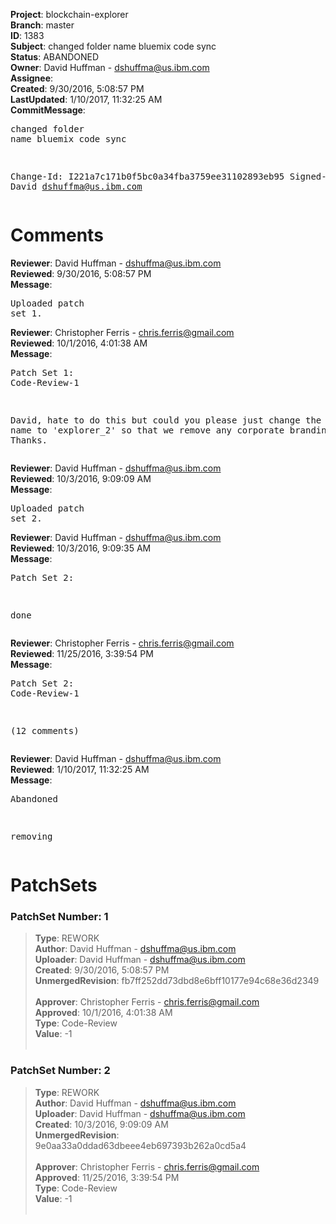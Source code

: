 <strong>Project</strong>: blockchain-explorer<br><strong>Branch</strong>: master<br><strong>ID</strong>: 1383<br><strong>Subject</strong>: changed folder name bluemix code sync<br><strong>Status</strong>: ABANDONED<br><strong>Owner</strong>: David Huffman - dshuffma@us.ibm.com<br><strong>Assignee</strong>:<br><strong>Created</strong>: 9/30/2016, 5:08:57 PM<br><strong>LastUpdated</strong>: 1/10/2017, 11:32:25 AM<br><strong>CommitMessage</strong>:<br><pre>changed folder name
bluemix code sync

Change-Id: I221a7c171b0f5bc0a34fba3759ee31102893eb95
Signed-off-by: David <dshuffma@us.ibm.com>
</pre><h1>Comments</h1><strong>Reviewer</strong>: David Huffman - dshuffma@us.ibm.com<br><strong>Reviewed</strong>: 9/30/2016, 5:08:57 PM<br><strong>Message</strong>: <pre>Uploaded patch set 1.</pre><strong>Reviewer</strong>: Christopher Ferris - chris.ferris@gmail.com<br><strong>Reviewed</strong>: 10/1/2016, 4:01:38 AM<br><strong>Message</strong>: <pre>Patch Set 1: Code-Review-1

David, hate to do this but could you please just change the directory name to 'explorer_2' so that we remove any corporate branding. Thanks.</pre><strong>Reviewer</strong>: David Huffman - dshuffma@us.ibm.com<br><strong>Reviewed</strong>: 10/3/2016, 9:09:09 AM<br><strong>Message</strong>: <pre>Uploaded patch set 2.</pre><strong>Reviewer</strong>: David Huffman - dshuffma@us.ibm.com<br><strong>Reviewed</strong>: 10/3/2016, 9:09:35 AM<br><strong>Message</strong>: <pre>Patch Set 2:

done</pre><strong>Reviewer</strong>: Christopher Ferris - chris.ferris@gmail.com<br><strong>Reviewed</strong>: 11/25/2016, 3:39:54 PM<br><strong>Message</strong>: <pre>Patch Set 2: Code-Review-1

(12 comments)</pre><strong>Reviewer</strong>: David Huffman - dshuffma@us.ibm.com<br><strong>Reviewed</strong>: 1/10/2017, 11:32:25 AM<br><strong>Message</strong>: <pre>Abandoned

removing</pre><h1>PatchSets</h1><h3>PatchSet Number: 1</h3><blockquote><strong>Type</strong>: REWORK<br><strong>Author</strong>: David Huffman - dshuffma@us.ibm.com<br><strong>Uploader</strong>: David Huffman - dshuffma@us.ibm.com<br><strong>Created</strong>: 9/30/2016, 5:08:57 PM<br><strong>UnmergedRevision</strong>: fb7ff252dd73dbd8e6bff10177e94c68e36d2349<br><br><strong>Approver</strong>: Christopher Ferris - chris.ferris@gmail.com<br><strong>Approved</strong>: 10/1/2016, 4:01:38 AM<br><strong>Type</strong>: Code-Review<br><strong>Value</strong>: -1<br><br></blockquote><h3>PatchSet Number: 2</h3><blockquote><strong>Type</strong>: REWORK<br><strong>Author</strong>: David Huffman - dshuffma@us.ibm.com<br><strong>Uploader</strong>: David Huffman - dshuffma@us.ibm.com<br><strong>Created</strong>: 10/3/2016, 9:09:09 AM<br><strong>UnmergedRevision</strong>: 9e0aa33a0ddad63dbeee4eb697393b262a0cd5a4<br><br><strong>Approver</strong>: Christopher Ferris - chris.ferris@gmail.com<br><strong>Approved</strong>: 11/25/2016, 3:39:54 PM<br><strong>Type</strong>: Code-Review<br><strong>Value</strong>: -1<br><br></blockquote>